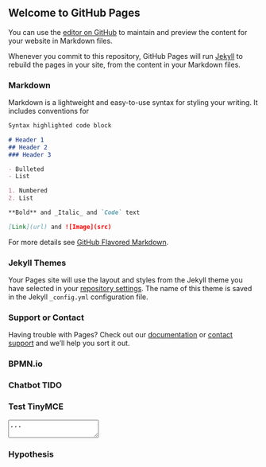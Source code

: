 ## Welcome to GitHub Pages

You can use the [editor on GitHub](https://github.com/gabrielmacedo/gabrielmacedo.github.com/edit/master/README.md) to maintain and preview the content for your website in Markdown files.

Whenever you commit to this repository, GitHub Pages will run [Jekyll](https://jekyllrb.com/) to rebuild the pages in your site, from the content in your Markdown files.

### Markdown

Markdown is a lightweight and easy-to-use syntax for styling your writing. It includes conventions for

```markdown
Syntax highlighted code block

# Header 1
## Header 2
### Header 3

- Bulleted
- List

1. Numbered
2. List

**Bold** and _Italic_ and `Code` text

[Link](url) and ![Image](src)
```

For more details see [GitHub Flavored Markdown](https://guides.github.com/features/mastering-markdown/).

### Jekyll Themes

Your Pages site will use the layout and styles from the Jekyll theme you have selected in your [repository settings](https://github.com/gabrielmacedo/gabrielmacedo.github.com/settings). The name of this theme is saved in the Jekyll `_config.yml` configuration file.

### Support or Contact

Having trouble with Pages? Check out our [documentation](https://help.github.com/categories/github-pages-basics/) or [contact support](https://github.com/contact) and we’ll help you sort it out.

### BPMN.io

<!-- necessary stylesheets -->
<link rel="stylesheet" href="https://unpkg.com/bpmn-js@5.0.3/dist/assets/diagram-js.css" />
<link rel="stylesheet" href="https://unpkg.com/bpmn-js@5.0.3/dist/assets/bpmn-font/css/bpmn.css" />
<script src="https://unpkg.com/bpmn-js@5.0.3/dist/bpmn-modeler.development.js"></script>

### Chatbot TIDO
<script src="//code.tidio.co/bvxhqap4hcy1veunk6wpbvxlangxzpyw.js"></script> 

### Test TinyMCE

<html>
<head>
  <script src="https://cdn.tiny.cloud/1/ijsh89jmmlyuf7bny70pva4nrvxu1sj1gxjd0umvleyvuzc2/tinymce/5/tinymce.min.js"></script>
  <script>tinymce.init({selector:'textarea'});</script>
</head>
<body>
  <textarea>...</textarea>
</body>
</html>

### Hypothesis

<script src="https://hypothes.is/embed.js" async></script>








